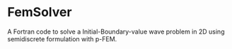 # FemSolver
A Fortran code to solve a Initial-Boundary-value wave problem in 2D using semidiscrete formulation with p-FEM.

